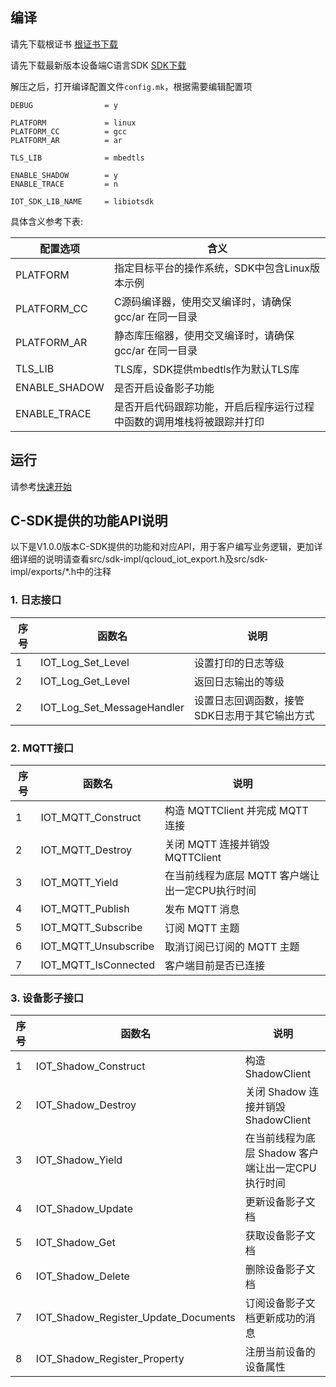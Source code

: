 ## 编译
请先下载根证书 [根证书下载](http://qzonestyle.gtimg.cn/qzone/vas/opensns/res/doc/root-ca.zip)

请先下载最新版本设备端C语言SDK [SDK下载](http://qzonestyle.gtimg.cn/qzone/vas/opensns/res/doc/release_V1_00_C_20171115.zip)

解压之后，打开编译配置文件```config.mk```，根据需要编辑配置项

```
DEBUG				 = y

PLATFORM             = linux
PLATFORM_CC          = gcc
PLATFORM_AR          = ar

TLS_LIB              = mbedtls

ENABLE_SHADOW        = y
ENABLE_TRACE         = n

IOT_SDK_LIB_NAME     = libiotsdk
```
具体含义参考下表:

| 配置选项 					                          | 含义                                           |
| ---------------------------------------------- | ---------------------------------------------  |
| PLATFORM                                       | 指定目标平台的操作系统，SDK中包含Linux版本示例|
| PLATFORM_CC                                    | C源码编译器，使用交叉编译时，请确保gcc/ar 在同一目录|
| PLATFORM_AR                                    | 静态库压缩器，使用交叉编译时，请确保gcc/ar 在同一目录|
| TLS_LIB                                        | TLS库，SDK提供mbedtls作为默认TLS库|
| ENABLE_SHADOW                                  | 是否开启设备影子功能 |
| ENABLE_TRACE                                   | 是否开启代码跟踪功能，开启后程序运行过程中函数的调用堆栈将被跟踪并打印 |

## 运行
请参考[快速开始](https://cloud.tencent.com/document/product/634/11912)

## C-SDK提供的功能API说明
以下是V1.0.0版本C-SDK提供的功能和对应API，用于客户编写业务逻辑，更加详细详细的说明请查看src/sdk-impl/qcloud_iot_export.h及src/sdk-impl/exports/*.h中的注释

### 1. 日志接口

| 序号 | 函数名            | 说明                                                                                                               |
| ---- | ----------------- | ------------------------------------------------------------------------------------------------------------------ |
| 1    | IOT_Log_Set_Level | 设置打印的日志等级|
| 2    | IOT_Log_Get_Level | 返回日志输出的等级|
| 2    | IOT_Log_Set_MessageHandler | 设置日志回调函数，接管SDK日志用于其它输出方式|


### 2. MQTT接口

| 序号 | 函数名               | 说明                                            |
| ---- | -------------------- | ----------------------------------------------- |
| 1    | IOT_MQTT_Construct   | 构造 MQTTClient 并完成 MQTT 连接                |
| 2    | IOT_MQTT_Destroy     | 关闭 MQTT 连接并销毁 MQTTClient                 |
| 3    | IOT_MQTT_Yield       | 在当前线程为底层 MQTT 客户端让出一定CPU执行时间 |
| 4    | IOT_MQTT_Publish     | 发布 MQTT 消息                                  |
| 5    | IOT_MQTT_Subscribe   | 订阅 MQTT 主题                                  |
| 6    | IOT_MQTT_Unsubscribe | 取消订阅已订阅的 MQTT 主题                      |
| 7    | IOT_MQTT_IsConnected | 客户端目前是否已连接                            |


### 3. 设备影子接口

| 序号 | 函数名                               | 说明                                              |
| ---- | ------------------------------------ | ------------------------------------------------- |
| 1    | IOT_Shadow_Construct                 | 构造 ShadowClient                                 |
| 2    | IOT_Shadow_Destroy                   | 关闭 Shadow 连接并销毁 ShadowClient               |
| 3    | IOT_Shadow_Yield                     | 在当前线程为底层 Shadow 客户端让出一定CPU执行时间 |
| 4    | IOT_Shadow_Update                    | 更新设备影子文档                                  |
| 5    | IOT_Shadow_Get                       | 获取设备影子文档                                  |
| 6    | IOT_Shadow_Delete                    | 删除设备影子文档                                  |
| 7    | IOT_Shadow_Register_Update_Documents | 订阅设备影子文档更新成功的消息                    |
| 8    | IOT_Shadow_Register_Property         | 注册当前设备的设备属性                            |
